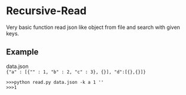 # Recursive-Read
Very basic function read json like object from file and search with given keys.

## Example
data.json  
`{"a" : [{"" : 1, "b" : 2, "c" : 3}, {}], "d":[{},{}]}`  

`>>>python read.py data.json -k a 1 ''`  
`>>>1`
